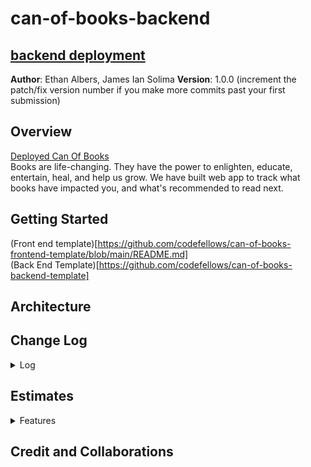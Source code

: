 

# can-of-books-backend

## [backend deployment](https://can-of-books-backend-j2nt.onrender.com)

**Author**: Ethan Albers, James Ian Solima
**Version**: 1.0.0 (increment the patch/fix version number if you make more commits past your first submission)

## Overview
[Deployed Can Of Books](https://willowy-daifuku-efb651.netlify.app/)
<br/>
Books are life-changing. They have the power to enlighten, educate, entertain, heal, and help us grow. We have built  web app to track what books have impacted you, and what's recommended to read next.

<!-- Provide a high level overview of what this application is and why you are building it, beyond the fact that it's an assignment for this class. (i.e. What's your problem domain?) -->

## Getting Started

(Front end template)[https://github.com/codefellows/can-of-books-frontend-template/blob/main/README.md]
<br/>
(Back End Template)[https://github.com/codefellows/can-of-books-backend-template]

<!-- What are the steps that a user must take in order to build this app on their own machine and get it running? -->

## Architecture
<!-- Provide a detailed description of the application design. What technologies (languages, libraries, etc) you're using, and any other relevant design information. -->

## Change Log
<!-- Use this area to document the iterative changes made to your application as each feature is successfully implemented. Use time stamps. Here's an example:

01-01-2001 4:59pm - Application now has a fully-functional express server, with a GET route for the location resource. -->

<details closed><summary>Log</summary>

<section>
2-28-2023 1420 - 'ADD' book functionality implemented on back end
<br/>
2-28-2023 1426 - 'DELETE' book functionality implemented on back end
</section>

</details>


## Estimates

<details closed><summary>Features</summary>

<section>
Name of feature: #1 Set up your repositories
<br/>
Estimate of time needed to complete: 30 minutes
<br/>
Start time: 3:50 CST
<br/>
Finish time: 4:15
<br/>
Actual time needed to complete: 25 minutes
</section>

<section>
Name of feature: #2 'ADD' book functionality implemented on back end
<br/>
Estimate of time needed to complete: 2 hours
<br/>
Start time: 1415
<br/>
Finish time: 1420
<br/>
Actual time needed to complete: 5 mins
</section>
<br/>

<section>
Name of feature: #3 'DELETE' book functionality implemented on back end
<br/>
Estimate of time needed to complete: 2 hours
<br/>
Start time: 1420
<br/>
Finish time: 1426
<br/>
Actual time needed to complete: 6 min
</section>

</details>

<!-- See below -->

## Credit and Collaborations
<!-- Give credit (and a link) to other people or resources that helped you build this application. -->

